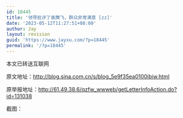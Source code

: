 ```yaml
---
id: 18445
title: '领导批评了袁腾飞，群众非常满意 [zz]'
date: '2023-05-12T11:27:51+08:00'
author: Jay
layout: revision
guid: 'https://www.jayxu.com/?p=18445'
permalink: '/?p=18445'
---
```


<!-- wp:paragraph -->
<p>本文已转送互联网</p>
<!-- /wp:paragraph -->

<!-- wp:paragraph -->
<p>原文地址：<a href="http://blog.sina.com.cn/s/blog_5e9f35ea0100ibiw.html" target="_blank</a>">http://blog.sina.com.cn/s/blog_5e9f35ea0100ibiw.html</a></p>
<!-- /wp:paragraph -->

<!-- wp:paragraph -->
<p>原举报地址：<a href="http://61.49.38.6/qzfw_wwweb/getLetterInfoAction.do?id=131038">http://61.49.38.6/qzfw_wwweb/getLetterInfoAction.do?id=131038</a></p>
<!-- /wp:paragraph -->

<!-- wp:paragraph -->
<p>截图：</p>
<!-- /wp:paragraph -->

<!-- wp:gallery {"linkTo":"attachment"} -->
<figure class="wp-block-gallery has-nested-images columns-default is-cropped"><!-- wp:image {"id":2175,"linkDestination":"custom"} -->
<figure class="wp-block-image"><a href="http://jayxu.com/log/wp-content/uploads/2010/05/Noname1.png"><img src="http://jayxu.com/log/wp-content/uploads/2010/05/Noname1.png" alt="" class="wp-image-2175" title="Noname1"/></a></figure>
<!-- /wp:image --></figure>
<!-- /wp:gallery -->